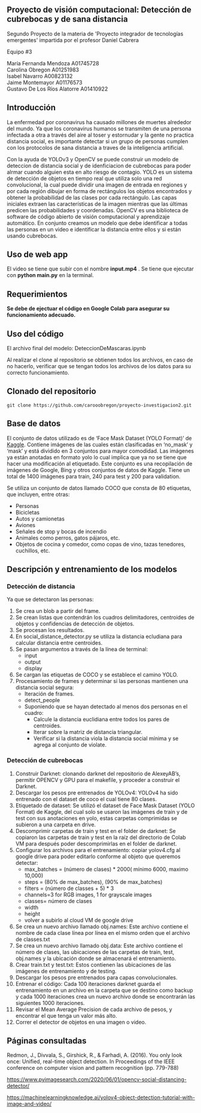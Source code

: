 ## Proyecto de visión computacional: Detección de cubrebocas y de sana distancia

Segundo Proyecto de la materia de 'Proyecto integrador de tecnologías emergentes' impartida por el profesor Daniel Cabrera

Equipo #3

María Fernanda Mendoza A01745728 <br />
Carolina Obregon A01251983 <br />
Isabel Navarro A00823132 <br />
Jaime Montemayor A01176573 <br />
Gustavo De Los Ríos Alatorre A01410922

## Introducción

La enfermedad por coronavirus ha causado millones de muertes alrededor del mundo. Ya que los coronavirus humanos se transmiten de una persona infectada a otra a través del aire al toser y estornudar y la gente no practica distancia social, es importante detectar si un grupo de personas cumplen con los protocolos de sana distancia a traves de la inteligencia artificial. 

Con la ayuda de YOLOv3 y OpenCV se puede construir un modelo de deteccion de distancia social y de idenficiacion de cubrebocas para poder alrmar cuando alguien esta en alto riesgo de contagio. YOLO es un sistema de detección de objetos en tiempo real que utiliza solo una red convolucional, la cual  puede dividir una imagen de entrada en regiones y  por cada región dibujar  en forma de rectángulos los objetos encontrados y obtener la probabilidad de las clases por cada rectángulo. Las capas iniciales extraen las características de la imagen mientras que las últimas predicen las probabilidades y coordenadas. OpenCV es una biblioteca de software de código abierto de visión computacional y aprendizaje automático. En conjunto creamos un modelo que debe identificar  a  todas  las  personas  en  un  video  e  identificar  la  distancia entre  ellos  y  si  están  usando  cubrebocas.

## Uso de web app
El video se tiene que subir con el nombre **input.mp4** .
Se tiene que ejecutar con **python main.py** en la terminal.

## Requerimientos
**Se debe de ejectuar el código en Google Colab para asegurar su funcionamiento adecuado.**
  




## Uso del código
El archivo final del modelo: DeteccionDeMascaras.ipynb

Al realizar el clone al repositorio se obtienen todos los archivos, en caso de no hacerlo, verificar que se tengan todos los archivos de los datos para su correcto funcionamiento.

## Clonado del repositorio
```
git clone https://github.com/carooobregon/proyecto-investigacion2.git
```
## Base de datos
El conjunto de datos utilizado es de ‘Face Mask Dataset (YOLO Format)’ de [Kaggle](https://www.kaggle.com/aditya276/face-mask-dataset-yolo-format). Contiene imágenes de las cuales están clasificadas en ‘no_mask’ y ‘mask’ y está dividido en 3 conjuntos para mayor comodidad. Las imágenes ya están anotadas en formato yolo lo cual implica que ya no se tiene que hacer una modificación al etiquetado. Este conjunto es una recopilación de imágenes de Google, Bing y otros conjuntos de datos de Kaggle. Tiene un total de 1400 imágenes para train, 240  para test y 200 para validation.

Se utiliza un conjunto de datos llamado COCO que consta de 80 etiquetas, que incluyen, entre otras:
- Personas
- Bicicletas
- Autos y camionetas
- Aviones
- Señales de stop y bocas de incendio
- Animales como perros, gatos pájaros, etc.
- Objetos de cocina y comedor, como copas de vino, tazas tenedores, cuchillos, etc.

## Descripción y entrenamiento de los modelos
### Detección de distancia
Ya que se detectaron las personas:
1. Se crea un blob a partir del frame.
2. Se crean  listas que contendrán los cuadros delimitadores, centroides de objetos y confidencias de detección de objetos.
3. Se procesan los resultados.
4. En social_distance_detector.py se utiliza la distancia ecludiana para calcular distancia entre centroides.
5. Se pasan argumentos a través de la línea de terminal:
    - input
    - output
    - display
6. Se cargan las etiquetas de COCO y se establece el camino YOLO.
7. Procesamiento de frames y determinar si las personas mantienen una distancia social segura:
    - Iteración de frames.
    - detect_people
    - Suponiendo que se hayan detectado al menos dos personas en el cuadro:
       - Calcule la distancia euclidiana entre todos los pares de centroides.
      - Iterar sobre la matriz de distancia triangular.
      - Verificar si la distancia viola la distancia social mínima y se agrega  al conjunto de violate.


### Detección de cubrebocas
1. Construir Darknet: clonando darknet del repositorio de AlexeyAB’s, permitir OPENCV y GPU para el makefile, y proceder a construir el Darknet.
2. Descargar los pesos pre entrenados de YOLOv4: YOLOv4 ha sido entrenado con el dataset de coco el cual tiene 80 clases.
3. Etiquetado de dataset: Se utilizó el dataset de Face Mask Dataset (YOLO Format) de Kaggle, del cual solo se usaron las imágenes de train y de test con sus anotaciones en yolo, estas carpetas comprimidas se subieron a una carpeta en drive.
4. Descomprimir carpetas de train y test en el folder de darknet: Se copiaron las carpetas de train y test en la raíz del directorio de Colab VM para después poder descomprimirlas en el folder de darknet.
5. Configurar los archivos para el entrenamiento: copiar yolov4.cfg al google drive para poder editarlo conforme al objeto que queremos detectar:
    - max_batches = (número de clases) * 2000( mínimo 6000, maximo 10,000)
    - steps = (80% de max_batches), (90% de max_batches)
    - filters = (número de  classes + 5) * 3
    - channels=3 for RGB images, 1 for grayscale images
    - classes= número de clases
    - width
    - height
    - volver a subirlo al cloud VM de google drive
6. Se crea un nuevo archivo llamado obj.names: Este archivo contiene el nombre de cada clase línea por línea en el mismo orden que el archivo de classes.txt
7. Se crea un nuevo archivo llamado obj.data: Este archivo contiene el número de clases, las ubicaciones de las carpetas de train, test, obj.names y la ubicación donde se almacenará el entrenamiento.
8. Crear train.txt y test.txt: Estos contienen las ubicaciones de las imágenes de entrenamiento y de testing.
9. Descargar los pesos pre entrenados para capas convolucionales.
10. Entrenar el código: Cada 100 iteraciones darknet guarda el entrenamiento en un archivo en la carpeta que se destino como backup y cada 1000 iteraciones crea un nuevo archivo donde se encontrarán las siguientes 1000 iteraciones.
11. Revisar el Mean Average Precision de cada archivo de pesos, y encontrar el que tenga un valor más alto.
12. Correr el detector de objetos en una imagen o video.


## Páginas consultadas
Redmon, J., Divvala, S., Girshick, R., & Farhadi, A. (2016). You only look once: Unified, real-time object detection. In Proceedings of the IEEE conference on computer vision and pattern recognition (pp. 779-788)

https://www.pyimagesearch.com/2020/06/01/opencv-social-distancing-detector/

https://machinelearningknowledge.ai/yolov4-object-detection-tutorial-with-image-and-video/

